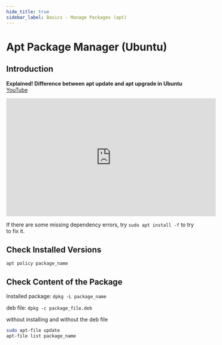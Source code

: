 ```yaml
---
hide_title: true
sidebar_label: Basics - Manage Packages (apt)
---
```


# Apt Package Manager (Ubuntu)


## Introduction
**Explained! Difference between apt update and apt upgrade in Ubuntu** [YouTube](https://www.youtube.com/watch?v=tNT9Hm8fpOA)
<iframe width="560" height="315" src="https://www.youtube.com/embed/tNT9Hm8fpOA" frameborder="0" allow="accelerometer; autoplay; encrypted-media; gyroscope; picture-in-picture" allowfullscreen></iframe>

If there are some missing dependency errors, try `sudo apt install -f` to try to fix it.

## Check Installed Versions

`apt policy package_name`

## Check Content of the Package

Installed package: 
`dpkg -L package_name`

deb file: 
`dpkg -c package_file.deb`

without installing and without the deb file
```bash
sudo apt-file update        
apt-file list package_name
```